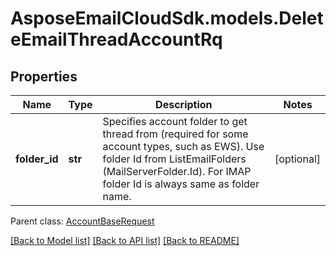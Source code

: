 # AsposeEmailCloudSdk.models.DeleteEmailThreadAccountRq
## Properties
Name | Type | Description | Notes
------------ | ------------- | ------------- | -------------
**folder_id** | **str** | Specifies account folder to get thread from (required for some account types, such as EWS). Use folder Id from ListEmailFolders (MailServerFolder.Id). For IMAP folder Id is always same as folder name.              | [optional] 

 Parent class: [AccountBaseRequest](AccountBaseRequest.md)

[[Back to Model list]](README.md#documentation-for-models) [[Back to API list]](README.md#documentation-for-api-endpoints) [[Back to README]](README.md)


